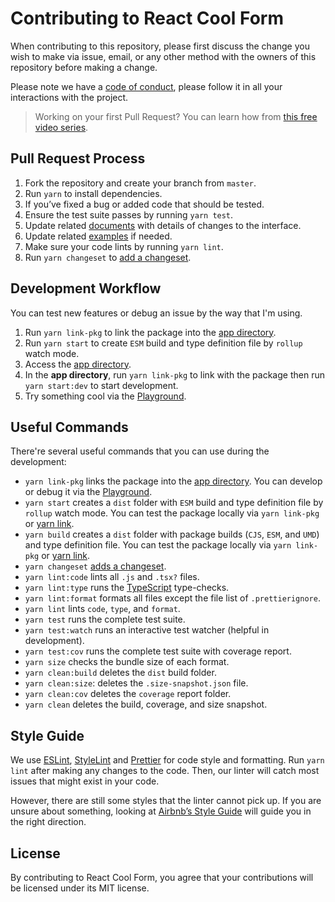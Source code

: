 # Contributing to React Cool Form

When contributing to this repository, please first discuss the change you wish to make via issue, email, or any other method with the owners of this repository before making a change.

Please note we have a [code of conduct](CODE_OF_CONDUCT.md), please follow it in all your interactions with the project.

> Working on your first Pull Request? You can learn how from [this free video series](https://egghead.io/courses/how-to-contribute-to-an-open-source-project-on-github).

## Pull Request Process

1. Fork the repository and create your branch from `master`.
2. Run `yarn` to install dependencies.
3. If you’ve fixed a bug or added code that should be tested.
4. Ensure the test suite passes by running `yarn test`.
5. Update related [documents](docs) with details of changes to the interface.
6. Update related [examples](examples) if needed.
7. Make sure your code lints by running `yarn lint`.
8. Run `yarn changeset` to [add a changeset](https://github.com/atlassian/changesets/blob/master/docs/adding-a-changeset.md).

## Development Workflow

You can test new features or debug an issue by the way that I'm using.

1. Run `yarn link-pkg` to link the package into the [app directory](app).
2. Run `yarn start` to create `ESM` build and type definition file by `rollup` watch mode.
3. Access the [app directory](app).
4. In the **app directory**, run `yarn link-pkg` to link with the package then run `yarn start:dev` to start development.
5. Try something cool via the [Playground](app/src/Playground).

## Useful Commands

There're several useful commands that you can use during the development:

- `yarn link-pkg` links the package into the [app directory](app). You can develop or debug it via the [Playground](app/src/Playground).
- `yarn start` creates a `dist` folder with `ESM` build and type definition file by `rollup` watch mode. You can test the package locally via `yarn link-pkg` or [yarn link](https://yarnpkg.com/lang/en/docs/cli/link).
- `yarn build` creates a `dist` folder with package builds (`CJS`, `ESM`, and `UMD`) and type definition file. You can test the package locally via `yarn link-pkg` or [yarn link](https://yarnpkg.com/lang/en/docs/cli/link).
- `yarn changeset` [adds a changeset](https://github.com/atlassian/changesets/blob/master/docs/adding-a-changeset.md).
- `yarn lint:code` lints all `.js` and `.tsx?` files.
- `yarn lint:type` runs the [TypeScript](https://www.typescriptlang.org) type-checks.
- `yarn lint:format` formats all files except the file list of `.prettierignore`.
- `yarn lint` lints `code`, `type`, and `format`.
- `yarn test` runs the complete test suite.
- `yarn test:watch` runs an interactive test watcher (helpful in development).
- `yarn test:cov` runs the complete test suite with coverage report.
- `yarn size` checks the bundle size of each format.
- `yarn clean:build` deletes the `dist` build folder.
- `yarn clean:size`: deletes the `.size-snapshot.json` file.
- `yarn clean:cov` deletes the `coverage` report folder.
- `yarn clean` deletes the build, coverage, and size snapshot.

## Style Guide

We use [ESLint](https://eslint.org), [StyleLint](https://stylelint.io) and [Prettier](https://prettier.io) for code style and formatting. Run `yarn lint` after making any changes to the code. Then, our linter will catch most issues that might exist in your code.

However, there are still some styles that the linter cannot pick up. If you are unsure about something, looking at [Airbnb’s Style Guide](https://github.com/airbnb/javascript) will guide you in the right direction.

## License

By contributing to React Cool Form, you agree that your contributions will be licensed under its MIT license.
